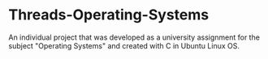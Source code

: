 # Threads-Operating-Systems
An individual project that was developed as a university assignment for the subject "Operating Systems" and created with C in Ubuntu Linux OS.
